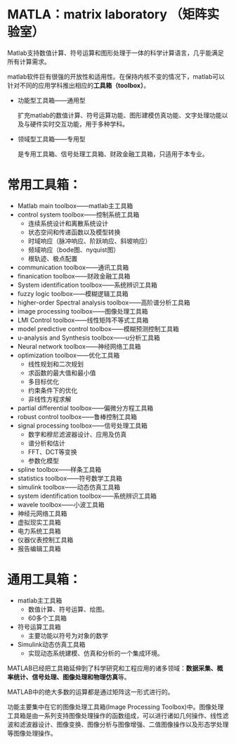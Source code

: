 # MATLA：matrix laboratory （矩阵实验室）

Matlab支持数值计算、符号运算和图形处理于一体的科学计算语言，几乎能满足所有计算需求。



matlab软件巨有很强的开放性和适用性。在保持内核不变的情况下，matlab可以针对不同的应用学科推出相应的**工具箱（toolbox）**。

- 功能型工具箱——通用型

  扩充matlab的数值计算、符号运算功能、图形建模仿真功能、文字处理功能以及与硬件实时交互功能，用于多种学科。

- 领域型工具箱——专用型

  是专用工具箱、信号处理工具箱、财政金融工具箱，只适用于本专业。



# **常用工具箱：**

- Matlab main toolbox——matlab主工具箱
- control system toolbox——控制系统工具箱
  - 连续系统设计和离散系统设计
  - 状态空间和传递函数以及模型转换
  - 时域响应（脉冲响应、阶跃响应、斜坡响应）
  - 频域响应（bode图、nyquist图）
  - 根轨迹、极点配置
- communication toolbox——通讯工具箱
- finanication toolbox——财政金融工具箱
- System identification toolbox——系统辨识工具箱
- fuzzy logic toolbox——模糊逻辑工具箱
- higher-order Spectral analysis toolbox——高阶谱分析工具箱
- image processing toolbox——图像处理工具箱
- LMI Control toolbox——线性矩阵不等式工具箱
- model predictive control toolbox——模糊预测控制工具箱
- u-analysis and Synthesis toolbox——u分析工具箱
- Neural network toolbox——神经网络工具箱
- optimization toolbox——优化工具箱
  - 线性规划和二次规划
  - 求函数的最大值和最小值
  - 多目标优化
  - 约束条件下的优化
  - 非线性方程求解
- partial differential toolbox——偏微分方程工具箱
- robust control toolbox——鲁棒控制工具箱
- signal processing toolbox——信号处理工具箱
  - 数字和穆尼滤波器设计、应用及仿真
  - 谱分析和估计
  - FFT、DCT等变换
  - 参数化模型
- spline toolbox——样条工具箱
- statistics toolbox——符号数学工具箱
- simulink toolbox——动态仿真工具箱
- system identification toolbox——系统辨识工具箱
- wavele toolbox——小波工具箱
- 神经元网络工具箱
- 虚拟现实工具箱
- 电力系统工具箱
- 仪器仪表控制工具箱
- 报告编辑工具箱



# **通用工具箱：**

- matlab主工具箱
  - 数值计算、符号运算、绘图。
  - 60多个工具箱
- 符号运算工具箱
  - 主要功能以符号为对象的数学
- Simulink动态仿真工具箱
  - 实现动态系统建模、仿真和分析的一个集成环境。



MATLAB已经把工具箱延伸到了科学研究和工程应用的诸多领域：**数据采集、概率统计、信号处理、图像处理和物理仿真**等。

MATLAB中的绝大多数的运算都是通过矩阵这一形式进行的。

功能主要集中在它的图像处理工具箱(Image Processing Toolbox)中。图像处理工具箱是由一系列支持图像处理操作的函数组成，可以进行诸如几何操作、线性滤波和滤波器设计、图像变换、图像分析与图像增强、二值图像操作以及形态学处理等图像处理操作。

